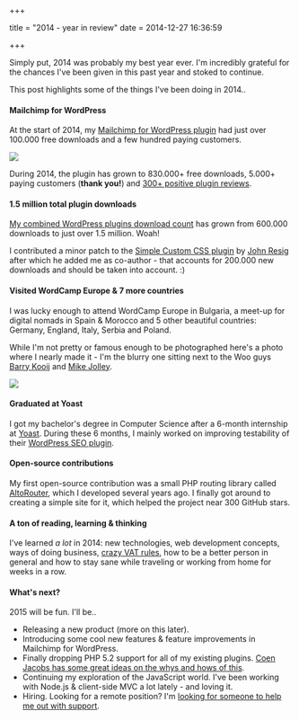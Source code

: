 +++

title = "2014 - year in review"
date = 2014-12-27 16:36:59

+++

Simply put, 2014 was probably my best year ever. I'm incredibly grateful for the chances I've been given in this past year and stoked to continue.

This post highlights some of the things I've been doing in 2014..

#### Mailchimp for WordPress
At the start of 2014, my [Mailchimp for WordPress plugin](https://www.mc4wp.com/) had just over 100.000 free downloads and a few hundred paying customers. 

![](//res.cloudinary.com/dannyvankooten/image/upload/v1419701527/Mailchimp-for-wordpress-830k-downloads.jpg)

During 2014, the plugin has grown to 830.000+ free downloads, 5.000+ paying customers (**thank you!**) and [300+ positive plugin reviews](https://wordpress.org/support/view/plugin-reviews/Mailchimp-for-wp).

#### 1.5 million total plugin downloads
[My combined WordPress plugins download count](http://wptally.com/?wpusername=dvankooten) has grown from 600.000 downloads to just over 1.5 million. Woah! 

I contributed a minor patch to the [Simple Custom CSS plugin](https://wordpress.org/plugins/simple-custom-css/) by [John Resig](http://johnregan3.me/) after which he added me as co-author - that accounts for 200.000 new downloads and should be taken into account. :)

#### Visited WordCamp Europe & 7 more countries
I was lucky enough to attend WordCamp Europe in Bulgaria, a meet-up for digital nomads in Spain & Morocco and 5 other beautiful countries: Germany, England, Italy, Serbia and Poland. 

While I'm not pretty or famous enough to be photographed here's a photo where I nearly made it - I'm the blurry one sitting next to the Woo guys [Barry Kooij](https://barrykooij.com/) and [Mike Jolley](http://mikejolley.com/).

![](//res.cloudinary.com/dannyvankooten/image/upload/v1419698309/wordcamp-europe-2014.jpg)

#### Graduated at Yoast
I got my bachelor's degree in Computer Science after a 6-month internship at [Yoast](https://yoast.com/). During these 6 months, I mainly worked on improving testability of their [WordPress SEO plugin](https://yoast.com/wordpress/plugins/seo/).

#### Open-source contributions
My first open-source contribution was a small PHP routing library called [AltoRouter](http://altorouter.com/), which I developed several years ago. I finally got around to creating a simple site for it, which helped the project near 300 GitHub stars.

#### A ton of reading, learning & thinking
I've learned _a lot_ in 2014: new technologies, web development concepts, ways of doing business, [crazy VAT rules](http://euvataction.org/), how to be a better person in general and how to stay sane while traveling or working from home for weeks in a row.

#### What's next?
2015 will be fun. I'll be..

- Releasing a new product (more on this later).
- Introducing some cool new features & feature improvements in Mailchimp for WordPress.
- Finally dropping PHP 5.2 support for all of my existing plugins. [Coen Jacobs has some great ideas on the whys and hows of this](http://coenjacobs.me/wordpress-plugins-require-php-5-4/).
- Continuing my exploration of the JavaScript world. I've been working with Node.js & client-side MVC a lot lately - and loving it.
- Hiring. Looking for a remote position? I'm [looking for someone to help me out with support](/work/).